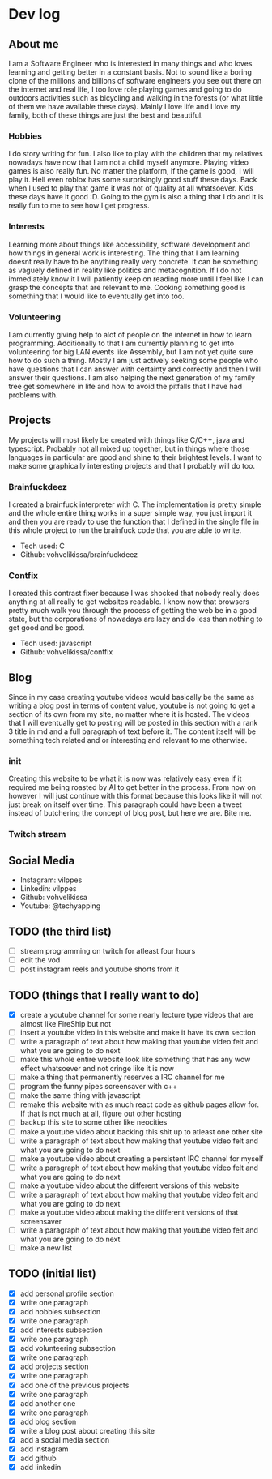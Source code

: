 # Dev log

## About me

I am a Software Engineer who is interested in many things and who loves learning and getting better
in a constant basis. Not to sound like a boring clone of the millions and billions of software engineers
you see out there on the internet and real life, I too love role playing games and going to do outdoors
activities such as bicycling and walking in the forests (or what little of them we have available these
days). Mainly I love life and I love my family, both of these things are just the best and beautiful.

### Hobbies

I do story writing for fun. I also like to play with the children that my relatives nowadays have now
that I am not a child myself anymore. Playing video games is also really fun. No matter the platform,
if the game is good, I will play it. Hell even roblox has some surprisingly good stuff these days.
Back when I used to play that game it was not of quality at all whatsoever. Kids these days have it good :D.
Going to the gym is also a thing that I do and it is really fun to me to see how I get progress.

### Interests

Learning more about things like accessibility, software development and how things in general work is
interesting. The thing that I am learning doesnt really have to be anything really very concrete. It can
be something as vaguely defined in reality like politics and metacognition. If I do not immediately know
it I will patiently keep on reading more until I feel like I can grasp the concepts that are relevant to
me. Cooking something good is something that I would like to eventually get into too.

### Volunteering

I am currently giving help to alot of people on the internet in how to learn programming. Additionally
to that I am currently planning to get into volunteering for big LAN events like Assembly, but I am not
yet quite sure how to do such a thing. Mostly I am just actively seeking some people who have questions
that I can answer with certainty and correctly and then I will answer their questions. I am also helping
the next generation of my family tree get somewhere in life and how to avoid the pitfalls that I have 
had problems with.

## Projects

My projects will most likely be created with things like C/C++, java and typescript. Probably not all
mixed up together, but in things where those languages in particular are good and shine to their brightest
levels. I want to make some graphically interesting projects and that I probably will do too.

### Brainfuckdeez

I created a brainfuck interpreter with C. The implementation is pretty simple and the whole entire thing
works in a super simple way, you just import it and then you are ready to use the function that I defined
in the single file in this whole project to run the brainfuck code that you are able to write.

- Tech used: C
- Github: vohvelikissa/brainfuckdeez

### Contfix

I created this contrast fixer because I was shocked that nobody really does anything at all really to get
websites readable. I know now that browsers pretty much walk you through the process of getting the web
be in a good state, but the corporations of nowadays are lazy and do less than nothing to get good and
be good.

- Tech used: javascript
- Github: vohvelikissa/contfix

## Blog

Since in my case creating youtube videos would basically be the same as writing a blog post in terms
of content value, youtube is not going to get a section of its own from my site, no matter where it
is hosted. The videos that I will eventually get to posting will be posted in this section with a
rank 3 title in md and a full paragraph of text before it. The content itself will be something
tech related and or interesting and relevant to me otherwise.

### init

Creating this website to be what it is now was relatively easy even if it required me being roasted by AI
to get better in the process. From now on however I will just continue with this format because this looks
like it will not just break on itself over time. This paragraph could have been a tweet instead of butchering
the concept of blog post, but here we are. Bite me.

### Twitch stream

<div id="twitch-embed"></div>
<script src="https://embed.twitch.tv/embed/v1.js"></script>
<script type="text/javascript">
new Twitch.Embed("twitch-embed", {
    width: 854,
    height: 480,
    channel: "bashdoggo"
});
</script>

## Social Media

- Instagram: vilppes
- Linkedin: vilppes
- Github: vohvelikissa
- Youtube: @techyapping

## TODO (the third list)

- [ ] stream programming on twitch for atleast four hours
- [ ] edit the vod
- [ ] post instagram reels and youtube shorts from it

## TODO (things that I really want to do)

- [X] create a youtube channel for some nearly lecture type videos that are almost like FireShip but not
- [ ] insert a youtube video in this website and make it have its own section
- [ ] write a paragraph of text about how making that youtube video felt and what you are going to do next
- [ ] make this whole entire website look like something that has any wow effect whatsoever and not cringe like it is now
- [ ] make a thing that permanently reserves a IRC channel for me
- [ ] program the funny pipes screensaver with c++
- [ ] make the same thing with javascript
- [ ] remake this website with as much react code as github pages allow for. If that is not much at all, figure out other hosting
- [ ] backup this site to some other like neocities
- [ ] make a youtube video about backing this shit up to atleast one other site
- [ ] write a paragraph of text about how making that youtube video felt and what you are going to do next
- [ ] make a youtube video about creating a persistent IRC channel for myself
- [ ] write a paragraph of text about how making that youtube video felt and what you are going to do next
- [ ] make a youtube video about the different versions of this website
- [ ] write a paragraph of text about how making that youtube video felt and what you are going to do next
- [ ] make a youtube video about making the different versions of that screensaver
- [ ] write a paragraph of text about how making that youtube video felt and what you are going to do next
- [ ] make a new list

## TODO (initial list)

- [X] add personal profile section
- [X] write one paragraph
- [X] add hobbies subsection
- [X] write one paragraph
- [X] add interests subsection
- [X] write one paragraph
- [X] add volunteering subsection
- [X] write one paragraph
- [X] add projects section
- [X] write one paragraph
- [X] add one of the previous projects
- [X] write one paragraph
- [X] add another one
- [X] write one paragraph
- [X] add blog section
- [X] write a blog post about creating this site
- [X] add a social media section
- [X] add instagram
- [X] add github
- [X] add linkedin
